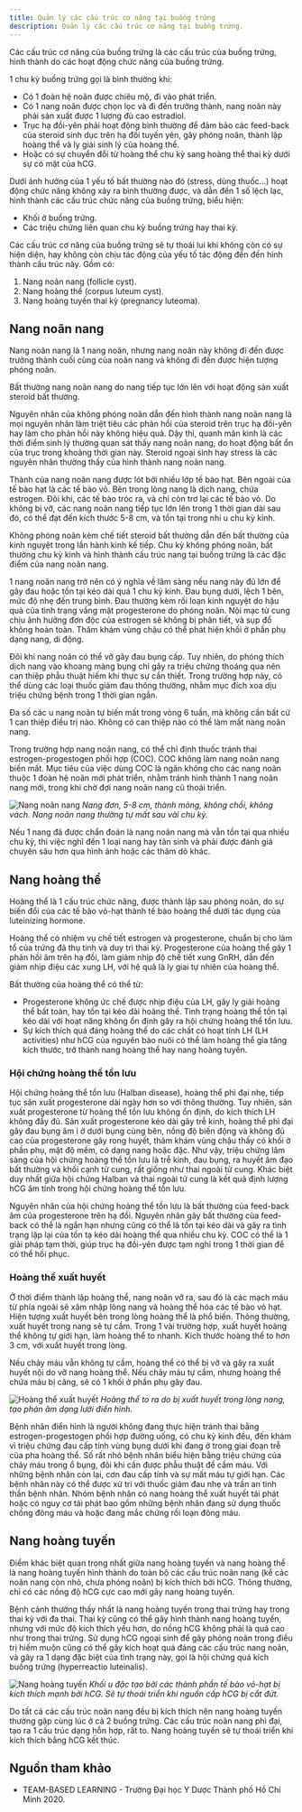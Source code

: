 ```yaml
---
title: Quản lý các cấu trúc cơ năng tại buồng trứng
description: Quản lý các cấu trúc cơ năng tại buồng trứng.
---
```


Các cấu trúc cơ năng của buồng trứng là các cấu trúc của buồng trứng, hình thành do các hoạt động chức năng của buồng trứng.

1 chu kỳ buồng trứng gọi là bình thường khi:

- Có 1 đoàn hệ noãn được chiêu mộ, đi vào phát triển.
- Có 1 nang noãn được chọn lọc và đi đến trưởng thành, nang noãn này phải sản xuất được 1 lượng đủ cao estradiol.
- Trục hạ đồi-yên phải hoạt động bình thường để đảm bảo các feed-back của steroid sinh dục trên hạ đồi tuyến yên, gây phóng noãn, thành lập hoàng thể và ly giải sinh lý của hoàng thể.
- Hoặc có sự chuyển đổi từ hoàng thể chu kỳ sang hoàng thể thai kỳ dưới sự có mặt của hCG.

Dưới ảnh hưởng của 1 yếu tố bất thường nào đó (stress, dùng thuốc...) hoạt động chức năng không xảy ra bình thường được, và dẫn đến 1 số lệch lạc, hình thành các cấu trúc chức năng của buồng trứng, biểu hiện:

- Khối ở buồng trứng.
- Các triệu chứng liên quan chu kỳ buồng trứng hay thai kỳ.

Các cấu trúc cơ năng của buồng trứng sẽ tự thoái lui khi không còn có sự hiện diện, hay không còn chịu tác động của yếu tố tác động đến đến hình thành cấu trúc này. Gồm có:

1. Nang noãn nang (follicle cyst).
2. Nang hoàng thể (corpus luteum cyst).
3. Nang hoàng tuyến thai kỳ (pregnancy luteoma).

## Nang noãn nang

Nang noãn nang là 1 nang noãn, nhưng nang noãn này không đi đến được trưởng thành cuối cùng của noãn nang và không đi đến được hiện tượng phóng noãn.

Bất thường nang noãn nang do nang tiếp tục lớn lên với hoạt động sản xuất steroid bất thường.

Nguyên nhân của không phóng noãn dẫn đến hình thành nang noãn nang là mọi nguyên nhân làm triệt tiêu các phản hồi của steroid trên trục hạ đồi-yên hay làm cho phản hồi này không hiệu quả. Dậy thì, quanh mãn kinh là các thời điểm sinh lý thường quan sát thấy nang noãn nang, do hoạt động bất ổn của trục trong khoảng thời gian này. Steroid ngoại sinh hay stress là các nguyên nhân thường thấy của hình thành nang noãn nang.

Thành của nang noãn nang được lót bởi nhiều lớp tế bào hạt. Bên ngoài của tế bào hạt là các tế bào vỏ. Bên trong lòng nang là dịch nang, chứa estrogen. Đôi khi, các tế bào tróc ra, và chỉ còn trơ lại các tế bào vỏ. Do không bị vỡ, các nang noãn nang tiếp tục lớn lên trong 1 thời gian dài sau đó, có thể đạt đến kích thước 5-8 cm, và tồn tại trong nhi u chu kỳ kinh.

Không phóng noãn kèm chế tiết steroid bất thường dẫn đến bất thường của kinh nguyệt trong lần hành kinh kế tiếp. Chu kỳ không phóng noãn, bất thường chu kỳ kinh và hình thành cấu trúc nang tại buồng trứng là các đặc điểm của nang noãn nang.

1 nang noãn nang trở nên có ý nghĩa về lâm sàng nếu nang này đủ lớn để gây đau hoặc tồn tại kéo dài quá 1 chu kỳ kinh. Đau bụng dưới, lệch 1 bên, mức độ nhẹ đến trung bình. Đau thường kèm rối loạn kinh nguyệt do hậu quả của tình trạng vắng mặt progesterone do phóng noãn. Nội mạc tử cung chịu ảnh hưởng đơn độc của estrogen sẽ không bị phân tiết, và sụp đổ không hoàn toàn. Thăm khám vùng chậu có thể phát hiện khối ở phần phụ dạng nang, di động.

Đôi khi nang noãn có thể vỡ gây đau bụng cấp. Tuy nhiên, do phóng thích dịch nang vào khoang màng bụng chỉ gây ra triệu chứng thoáng qua nên can thiệp phẫu thuật hiếm khi thực sự cần thiết. Trong trường hợp này, có thể dùng các loại thuốc giảm đau thông thường, nhằm mục đích xoa dịu triệu chứng bệnh trong 1 thời gian ngắn.

Đa số các u nang noãn tự biến mất trong vòng 6 tuần, mà không cần bất cứ 1 can thiệp điều trị nào. Không có can thiệp nào có thể làm mất nang noãn nang.

Trong trường hợp nang noãn nang, có thể chỉ định thuốc tránh thai estrogen-progestogen phối hợp (COC). COC không làm nang noãn nang biến mất. Mục tiêu của việc dùng COC là ngăn không cho các nang noãn thuộc 1 đoàn hệ noãn mới phát triển, nhằm tránh hình thành 1 nang noãn nang mới, trong khi chờ đợi nang noãn nang cũ thoái triển.

![Nang noãn nang](../../../assets/phu-khoa/quan-ly-cac-cau-truc-co-nang-buong-trung/nang-noan-nang.png)
_Nang đơn, 5-8 cm, thành mỏng, không chồi, không vách. Nang noãn nang thường tự mất sau vài chu kỳ._

Nếu 1 nang đã được chẩn đoán là nang noãn nang mà vẫn tồn tại qua nhiều chu kỳ, thì việc nghĩ đến 1 loại nang hay tân sinh và phải được đánh giá chuyên sâu hơn qua hình ảnh hoặc các thăm dò khác.

## Nang hoàng thể

Hoàng thể là 1 cấu trúc chức năng, được thành lập sau phóng noãn, do sự biến đổi của các tế bào vỏ-hạt thành tế bào hoàng thể dưới tác dụng của luteinizing hormone.

Hoàng thể có nhiệm vụ chế tiết estrogen và progesterone, chuẩn bị cho làm tổ của trứng đã thụ tinh và duy trì thai kỳ. Progesterone của hoàng thể gây 1 phản hồi âm trên hạ đồi, làm giảm nhịp độ chế tiết xung GnRH, dẫn đến giảm nhịp điệu các xung LH, với hệ quả là ly giai tự nhiên của hoàng thể.

Bất thường của hoàng thể có thể từ:

- Progesterone không ức chế được nhịp điệu của LH, gây ly giải hoàng thể bất toàn, hay tồn tại kéo dài hoàng thể. Tình trạng hoàng thể tồn tại kéo dài với hoạt năng không ổn định gây ra hội chứng hoàng thể tồn lưu.
- Sự kích thích quá đáng hoàng thể do các chất có hoạt tính LH (LH activities) như hCG của nguyên bào nuôi có thể làm hoàng thể gia tăng kích thước, trở thành nang hoàng thể hay nang hoàng tuyến.

### Hội chứng hoàng thể tồn lưu

Hội chứng hoàng thể tồn lưu (Halban disease), hoàng thể phì đại nhẹ, tiếp tục sản xuất progesterone dài ngày hơn so với thông thường. Tuy nhiên, sản xuất progesterone từ hoàng thể tồn lưu không ổn định, do kích thích LH không đầy đủ. Sản xuất progesterone kéo dài gây trễ kinh, hoàng thể phì đại gây đau bụng âm ỉ ở dưới bụng cùng bên, nồng độ biến động và không đủ cao của progesterone gây rong huyết, thăm khám vùng chậu thấy có khối ở phần phụ, mật độ mềm, có dạng nang hoặc đặc. Như vậy, triệu chứng lâm sàng của hội chứng hoàng thể tồn lưu là trễ kinh, đau bụng, ra huyết âm đạo bất thường và khối cạnh tử cung, rất giống như thai ngoài tử cung. Khác biệt duy nhất giữa hội chứng Halban và thai ngoài tử cung là kết quả định lượng hCG âm tính trong hội chứng hoàng thể tồn lưu.

Nguyên nhân của hội chứng hoàng thể tồn lưu là bất thường của feed-back âm của progesterone trên hạ đồi. Nguyên nhân gây bất thường của feed-back có thể là ngắn hạn nhưng cũng có thể là tồn tại kéo dài và gây ra tình trạng lặp lại của tồn tạ kéo dài hoàng thể qua nhiều chu kỳ. COC có thể là 1 giải pháp tạm thời, giúp trục hạ đồi-yên được tạm nghỉ trong 1 thời gian để có thể hồi phục.

### Hoàng thể xuất huyết

Ở thời điểm thành lập hoàng thể, nang noãn vỡ ra, sau đó là các mạch máu từ phía ngoài sẽ xâm nhập lòng nang và hoàng thể hóa các tế bào vỏ hạt. Hiện tượng xuất huyết bên trong lòng hoàng thể là phổ biến. Thông thường, xuất huyết trong nang sẽ tự cầm. Trong 1 vài trường hợp, xuất huyết hoàng thể không tự giới hạn, làm hoàng thể to nhanh. Kích thước hoàng thể to hơn 3 cm, với xuất huyết trong lòng.

Nếu chảy máu vẫn không tự cầm, hoàng thể có thể bị vỡ và gây ra xuất huyết nội do vỡ nang hoàng thể. Nếu chảy máu tự cầm, nhưng hoàng thể chứa máu bị căng, sẽ có 1 khối ở phần phụ gây đau.

![Hoàng thể xuất huyết](../../../assets/phu-khoa/quan-ly-cac-cau-truc-co-nang-buong-trung/hoang-the-xuat-huyet.png)
_Hoàng thể to ra do bị xuất huyết trong lòng nang, tạo phản âm dạng lưới điển hình._

Bệnh nhân điển hình là người không đang thực hiện tránh thai bằng estrogen-progestogen phối hợp đường uống, có chu kỳ kinh đều, đến khám vì triệu chứng đau cấp tính vùng bụng dưới khi đang ở trong giai đoạn trễ của pha hoàng thể. Số rất nhỏ bệnh nhân biểu hiện bằng triệu chứng của chảy máu trong ổ bụng, đôi khi cần được phẫu thuật để cầm máu. Với những bệnh nhân còn lại, cơn đau cấp tính và sự mất máu tự giới hạn. Các bệnh nhân này có thể được xử trí với thuốc giảm đau nhẹ và trấn an tinh thần bệnh nhân. Nhóm bệnh nhân có nang hoàng thể xuất huyết tái phát hoặc có nguy cơ tái phát bao gồm những bệnh nhân đang sử dụng thuốc chống đông máu và hoặc đang mắc chứng rối loạn đông máu.

## Nang hoàng tuyến

Điểm khác biệt quan trọng nhất giữa nang hoàng tuyến và nang hoàng thể là nang hoàng tuyến hình thành do toàn bộ các cấu trúc noãn nang (kể các noãn nang còn nhỏ, chưa phóng noãn) bị kích thích bởi hCG. Thông thường, chỉ có các nồng độ hCG cực cao mới gây nang hoàng tuyến.

Bệnh cảnh thường thấy nhất là nang hoàng tuyến trong thai trứng hay trong thai kỳ với đa thai. Thai kỳ cũng có thể gây hình thành nang hoàng tuyến, nhưng với mức độ kích thích yếu hơn, do nồng hCG không phải là quá cao như trong thai trứng. Sử dụng hCG ngoại sinh để gây phóng noãn trong điều trị hiếm muộn cũng có thể gây kích hoạt quá đáng các cấu trúc nang noãn, và gây ra 1 dạng đặc biệt của tình trạng này, gọi là hội chứng quá kích buồng trứng (hyperreactio luteinalis).

![Nang hoàng tuyến](../../../assets/phu-khoa/quan-ly-cac-cau-truc-co-nang-buong-trung/nang-hoang-tuyen.png)
_Khối u đặc tạo bởi các thành phần tế bào vỏ-hạt bị kích thích mạnh bởi hCG. Sẽ tự thoái triển khi nguồn cấp hCG bị cắt đứt._

Do tất cả các cấu trúc noãn nang đều bị kích thích nên nang hoàng tuyến thường gặp cùng lúc ở cả 2 buồng trứng. Các cấu trúc noãn nang phì đại, tạo ra 1 cấu trúc dạng hỗn hợp, rất to. Nang hoàng tuyến sẽ tự thoái triển khi kích thích bằng hCG kết thúc.

## Nguồn tham khảo

- TEAM-BASED LEARNING - Trường Đại học Y Dược Thành phố Hồ Chí Minh 2020.
